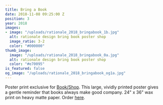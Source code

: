 ```yaml
---
title: Bring a Book
date: 2018-11-08 09:25:00 Z
position: 3
year: 2018
images:
- image: "/uploads/rationale_2018_bringabook_1b.jpg"
  alt: rationale design bring book poster shop
  image_ratio: 3-2
  color: "#000000"
thumb_image:
  image: "/uploads/rationale_2018_bringabook_0a.jpg"
  alt: rationale design bring book poster shop
  color: "#e70095"
is_featured: false
og_image: "/uploads/rationale_2018_bringabook_og1a.jpg"
---
```


Poster print exclusive for [Book/Shop](https://www.shopbookshop.com/). This large, vividly printed poster gives a gentle reminder that books always make good company. 24" x 36" wax print on heavy matte paper. Order [here](https://www.shopbookshop.com/collections/prints-and-art-editions/products/bring-a-book-print-by-sean-wolcott-for-book-shop).